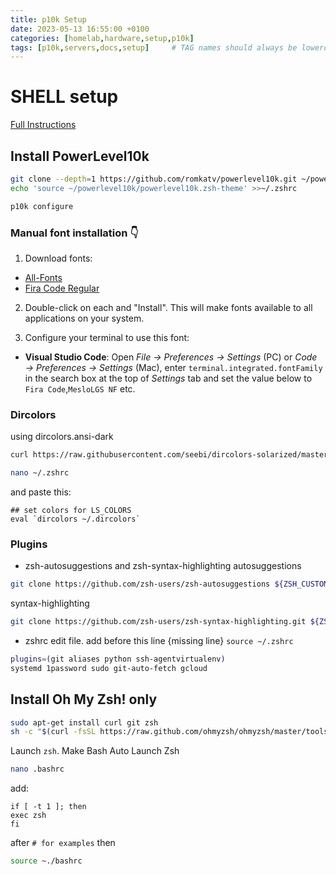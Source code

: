 ```yaml
---
title: p10k Setup
date: 2023-05-13 16:55:00 +0100
categories: [homelab,hardware,setup,p10k]
tags: [p10k,servers,docs,setup]     # TAG names should always be lowercase
---
```


# SHELL setup
[Full Instructions](https://www.howtogeek.com/258518/how-to-use-zsh-or-another-shell-in-windows-10/)

## Install PowerLevel10k
```bash
git clone --depth=1 https://github.com/romkatv/powerlevel10k.git ~/powerlevel10k
echo 'source ~/powerlevel10k/powerlevel10k.zsh-theme' >>~/.zshrc
```
```bash
p10k configure
```

### Manual font installation 👇
1. Download fonts:
- [All-Fonts](https://drive.google.com/drive/folders/1BvqMoQ27_xVrYgI02fjv-Zb5MjJnO0Gq?usp=share_link)
- [Fira Code Regular](https://drive.google.com/file/d/19Q7Ksh52P59rcBvktDMxC-SzqhuS3I6r/view?usp=share_link)
2. Double-click on each and "Install". This will make fonts available to all applications on your system.

1. Configure your terminal to use this font:
- **Visual Studio Code**: Open *File → Preferences → Settings* (PC) or *Code → Preferences → Settings* (Mac), enter `terminal.integrated.fontFamily` in the search box at the top of *Settings* tab and set the value below to `Fira Code`,`MesloLGS NF` etc.

### Dircolors
using dircolors.ansi-dark
```bash
curl https://raw.githubusercontent.com/seebi/dircolors-solarized/master/dircolors.ansi-dark --output ~/.dircolors
```

```bash
nano ~/.zshrc
```

and paste this:
```
## set colors for LS_COLORS
eval `dircolors ~/.dircolors`
```
    
### Plugins
- zsh-autosuggestions and zsh-syntax-highlighting
autosuggestions
```bash
git clone https://github.com/zsh-users/zsh-autosuggestions ${ZSH_CUSTOM:-~/.oh-my-zsh/custom}/plugins/zsh-autosuggestions
```

syntax-highlighting
```bash
git clone https://github.com/zsh-users/zsh-syntax-highlighting.git ${ZSH_CUSTOM:-~/.oh-my-zsh/custom}/plugins/zsh-syntax-highlighting
```

- zshrc edit file. 
add before this line {missing line} `source ~/.zshrc`

```bash
plugins=(git aliases python ssh-agentvirtualenv)
systemd 1password sudo git-auto-fetch gcloud
```

## Install Oh My Zsh! only
```bash
sudo apt-get install curl git zsh
sh -c "$(curl -fsSL https://raw.github.com/ohmyzsh/ohmyzsh/master/tools/install.sh)"
```

Launch `zsh`. Make Bash Auto Launch Zsh
```bash
nano .bashrc
```
add:
```
if [ -t 1 ]; then
exec zsh
fi
```
after `# for examples` then
```bash
source ~./bashrc
```
